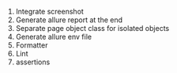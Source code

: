 1. Integrate screenshot
2. Generate allure report at the end
3. Separate page object class for isolated objects
4. Generate allure env file
5. Formatter
6. Lint
7. assertions

